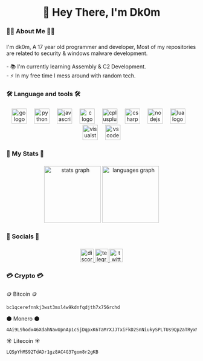 <h1 align="center">👋 Hey There, I'm Dk0m</h1>

<h3 align="left">👩‍💻 About Me 👩‍💻</h3>

###

<p align="left">I'm dk0m, A 17 year old programmer and developer, Most of my repositories are related to security & windows malware development.<br><br>- 📚 I'm currently learning Assembly & C2 Development.<br>- ⚡ In my free time I mess around with random tech.</p>

###

<h3 align="left">🛠 Language and tools 🛠</h3>

###

<div align="center">
  <img src="https://cdn.jsdelivr.net/gh/devicons/devicon/icons/go/go-original-wordmark.svg" height="40" alt="go logo"  />
  <img width="12" />
  <img src="https://cdn.jsdelivr.net/gh/devicons/devicon/icons/python/python-original.svg" height="40" alt="python logo"  />
  <img width="12" />
  <img src="https://cdn.jsdelivr.net/gh/devicons/devicon/icons/javascript/javascript-original.svg" height="40" alt="javascript logo"  />
  <img width="12" />
  <img src="https://cdn.jsdelivr.net/gh/devicons/devicon/icons/c/c-original.svg" height="40" alt="c logo"  />
  <img width="12" />
  <img src="https://cdn.jsdelivr.net/gh/devicons/devicon/icons/cplusplus/cplusplus-original.svg" height="40" alt="cplusplus logo"  />
  <img width="12" />
  <img src="https://cdn.jsdelivr.net/gh/devicons/devicon/icons/csharp/csharp-original.svg" height="40" alt="csharp logo"  />
  <img width="12" />
  <img src="https://cdn.simpleicons.org/nodedotjs/339933" height="40" alt="nodejs logo"  />
  <img width="12" />
  <img src="https://cdn.jsdelivr.net/gh/devicons/devicon/icons/lua/lua-original.svg" height="40" alt="lua logo"  />
  <img width="12" />
  <img src="https://cdn.jsdelivr.net/gh/devicons/devicon/icons/visualstudio/visualstudio-plain.svg" height="40" alt="visualstudio logo"  />
  <img width="12" />
  <img src="https://cdn.jsdelivr.net/gh/devicons/devicon/icons/vscode/vscode-original.svg" height="40" alt="vscode logo"  />
</div>

###

<h3 align="left"> 🚀 My Stats 🚀</h3>

###

<div align="center">
  <img src="https://github-readme-stats.vercel.app/api?username=dk0m&hide_title=false&hide_rank=false&show_icons=true&include_all_commits=true&count_private=true&disable_animations=false&theme=dark&locale=en&hide_border=false" height="150" alt="stats graph"  />
  <img src="https://github-readme-stats.vercel.app/api/top-langs?username=dk0m&locale=en&hide_title=false&layout=compact&card_width=320&langs_count=5&theme=dark&hide_border=false" height="150" alt="languages graph"  />
</div>

###

<h3 align="left">💬 Socials 💬</h3>

###

<div align="center">
  <a href="https://discord.com/users/194281239912382464" target="_blank">
    <img src="https://img.shields.io/static/v1?message=Discord&logo=discord&label=&color=7289DA&logoColor=white&labelColor=&style=for-the-badge" height="35" alt="discord logo"  />
  </a>
  <a href="https://t.me/vxtable" target="_blank">
    <img src="https://img.shields.io/static/v1?message=Telegram&logo=telegram&label=&color=2CA5E0&logoColor=white&labelColor=&style=for-the-badge" height="35" alt="telegram logo"  />
  </a>
  <a href="https://x.com/@r0z3na" target="_blank">
    <img src="https://img.shields.io/static/v1?message=Twitter&logo=twitter&label=&color=1DA1F2&logoColor=white&labelColor=&style=for-the-badge" height="35" alt="twitter logo"  />
  </a>
</div>

<h3 align="left">💳 Crypto 💳</h3>

###

🪙 Bitcoin 🪙
```
bc1qcerefnnkj3wst3mxl4w9kdnfqdjth7x756rchd
```

🌑 Monero 🌑
```
4Ai9L9hodx46XdahNawUpnAp1cSjDqpxK6TaMrXJJTxiFkD2SnNiukySPLTUs9Qp2aTRyxMma828ebLFpTQFwxLyJBpGU4h
```

☀️ Litecoin ☀️
```
LQSpYhMS92TdADr1gz8AC4G37gom8r2gKB
```


###
